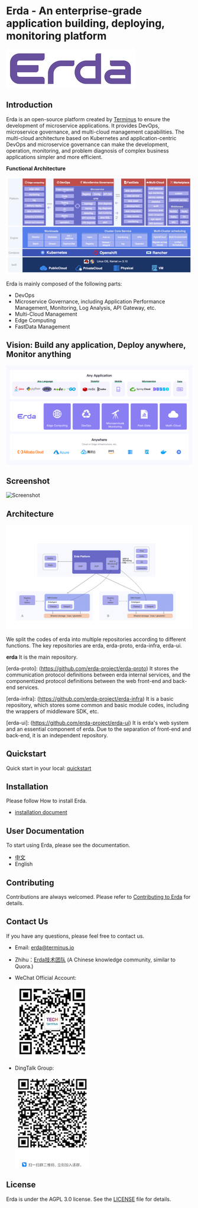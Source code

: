 # Erda - An enterprise-grade application building, deploying, monitoring platform

![Erda logo](./docs/assets/logo-small.jpg)

## Introduction

Erda is an open-source platform created by [Terminus](https://www.terminus.io/) to ensure the development of microservice applications. It provides DevOps, microservice governance, and multi-cloud management capabilities. The multi-cloud architecture based on Kubernetes and application-centric DevOps and microservice governance can make the development, operation, monitoring, and problem diagnosis of complex business applications simpler and more efficient.

**Functional Architecture**

![](./docs/assets/functional_architecture.jpg)

Erda is mainly composed of the following parts:
- DevOps
- Microservice Governance, including Application Performance Management, Monitoring, Log Analysis, API Gateway, etc.
- Multi-Cloud Management
- Edge Computing
- FastData Management

## Vision: Build any application, Deploy anywhere, Monitor anything
![](./docs/assets/vision.png)

## Screenshot

![Screenshot](https://static.erda.cloud/images/erda.gif)

## Architecture

![](./docs/assets/arch.png)

We split the codes of erda into multiple repositories according to different functions. The key repositories are erda, erda-proto, erda-infra, erda-ui.

**erda** It is the main repository.

[erda-proto]: (https://github.com/erda-project/erda-proto) It stores the communication protocol definitions between erda internal services, and the componentized protocol definitions between the web front-end and back-end services.

[erda-infra]: (https://github.com/erda-project/erda-infra) It is a basic repository, which stores some common and basic module codes, including the wrappers of middleware SDK, etc.

[erda-ui]: (https://github.com/erda-project/erda-ui) It is erda's web system and an essential component of erda. Due to the separation of front-end and back-end, it is an independent repository.

## Quickstart

Quick start in your local: [quickstart](./docs/guides/quickstart/quickstart-full.md)

## Installation

Please follow How to install Erda.

- [installation document](./docs/guides/deploy/How-to-install-the-Erda.md)

## User Documentation

To start using Erda, please see the documentation.

- [中文](https://docs.erda.cloud)
- English

## Contributing

Contributions are always welcomed. Please refer to [Contributing to Erda](CONTRIBUTING.md) for details.

## Contact Us

If you have any questions, please feel free to contact us.

- Email: erda@terminus.io
- Zhihu：[Erda技术团队](https://www.zhihu.com/people/erda-project) (A Chinese knowledge community, similar to Quora.)
- WeChat Official Account:

    ![Erda WeChat](./docs/assets/wechat-small.jpg)
- DingTalk Group:
  
    ![Erda DingTalk](./docs/assets/dingtalk.png)

## License

Erda is under the AGPL 3.0 license. See the [LICENSE](LICENSE) file for details.
